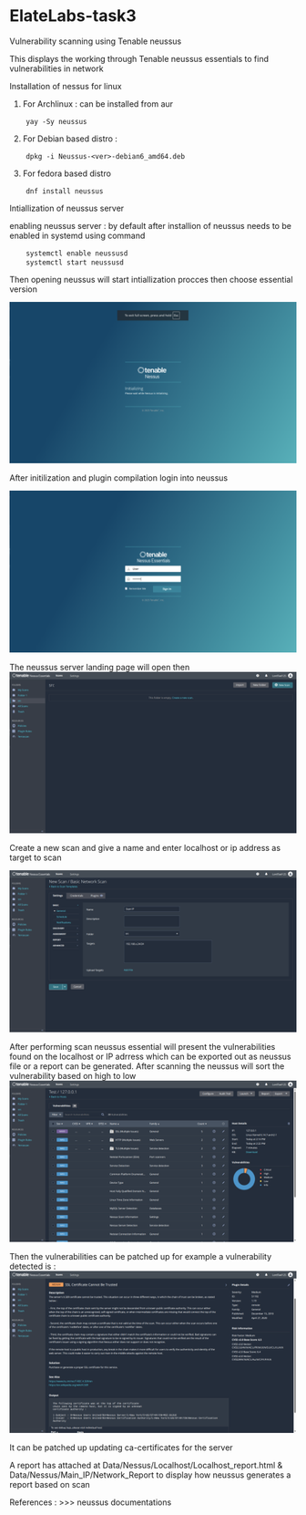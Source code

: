 # ElateLabs-task3
Vulnerability scanning using Tenable neussus

This displays the working through Tenable neussus essentials to find vulnerabilities in network 

Installation of nessus for linux

1. For Archlinux : can be installed from aur

```
    yay -Sy neussus
```

2. For Debian based distro :

```
    dpkg -i Neussus-<ver>-debian6_amd64.deb
```

3. For fedora based distro

```
    dnf install neussus
```

Intiallization of neussus server

enabling neussus server : by default after installion of neussus needs to be enabled in systemd using command

```
    systemctl enable neussusd
    systemctl start neussusd
```

Then opening neussus will start intiallization procces then choose essential version

<img src="Data/Nessus/Initialization.png">

After initilization and plugin compilation login into neussus

<img src="Data/Nessus/Login.png">

The neussus server landing page will open then 
<img src="Data/Nessus/basic_screen.png">

Create a new scan and give a name and enter localhost or ip address as target to scan

<img src="Data/Nessus/New_Scan.png">

After performing scan neussus essential will present the vulnerabilities found on the localhost or IP adrress which can be exported out as neussus file or a report can be generated. After scanning the neussus will sort the vulnerability based on high to low
<img src="Data/Nessus/Localhost/Localhost_scan.png">

Then the vulnerabilities can be patched up for example a vulnerability detected is :
<img src="Data/Nessus/Localhost/Vul_1.png">

It can be patched up updating ca-certificates for the server

A report has attached at Data/Nessus/Localhost/Localhost_report.html & Data/Nessus/Main_IP/Network_Report to display how neussus generates a report based on scan

References :
    >>> neussus documentations